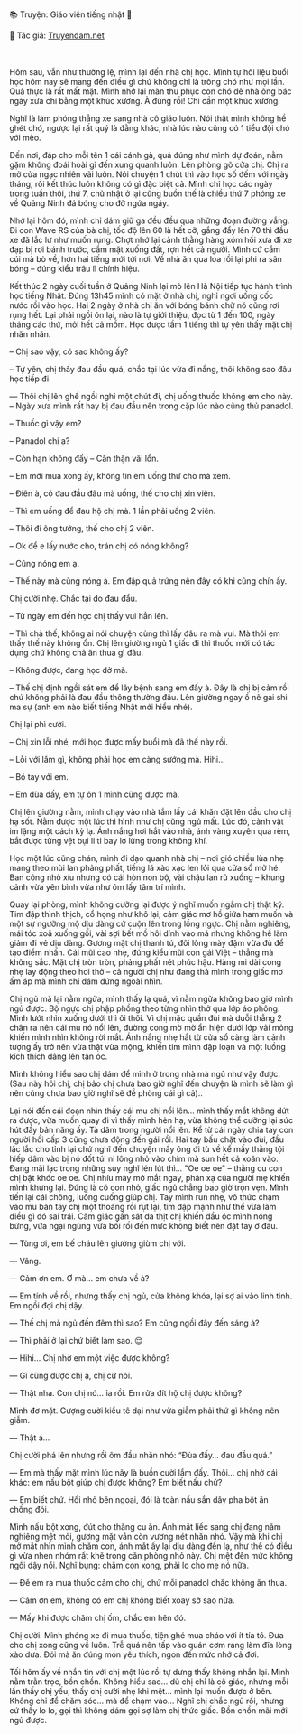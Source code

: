 📚 Truyện: Giáo viên tiếng nhật 🔞
<br>
<p>📖 Tác giả: <a href="https://truyendam.net" target="_blank" title="Truyện sex người lớn, truyện 18+ tại Truyendam.net">Truyendam.net</a></p>
<br></br>
Hôm sau, vẫn như thường lệ, mình lại đến nhà chị học. Mình tự hỏi liệu buổi học hôm nay sẽ mang đến điều gì chứ không chỉ là trông chó như mọi lần. Quả thực là rất mất mặt. Mình nhớ lại màn thu phục con chó đẻ nhà ông bác ngày xưa chỉ bằng một khúc xương. À đúng rồi! Chỉ cần một khúc xương.



Nghĩ là làm phóng thẳng xe sang nhà cô giáo luôn. Nói thật mình không hề ghét chó, ngược lại rất quý là đằng khác, nhà lúc nào cũng có 1 tiểu đội chó với mèo.



Đến nơi, đáp cho mỗi tên 1 cái cánh gà, quả đúng như mình dự đoán, nằm gặm không đoái hoài gì đến xung quanh luôn. Lên phòng gõ cửa chị. Chị ra mở cửa ngạc nhiên vãi luôn. Nói chuyện 1 chút thì vào học số đếm với ngày tháng, rồi kết thúc luôn không có gì đặc biệt cả. Mình chỉ học các ngày trong tuần thôi, thứ 7, chủ nhật ở lại cũng buồn thế là chiều thứ 7 phóng xe về Quảng Ninh đá bóng cho đỡ ngứa ngáy.



Nhớ lại hôm đó, mình chỉ dám giữ ga đều đều qua những đoạn đường vắng. Đi con Wave RS của bà chị, tốc độ lên 60 là hết cỡ, gắng đẩy lên 70 thì đầu xe đã lắc lư như muốn rụng. Chợt nhớ lại cảnh thằng hàng xóm hồi xưa đi xe đạp bị rơi bánh trước, cắm mặt xuống đất, rợn hết cả người. Mình cứ cắm cúi mà bò về, hơn hai tiếng mới tới nơi. Về nhà ăn qua loa rồi lại phi ra sân bóng – đúng kiểu trâu lì chính hiệu.



Kết thúc 2 ngày cuối tuần ở Quảng Ninh lại mò lên Hà Nội tiếp tục hành trình học tiếng Nhật. Đúng 13h45 mình có mặt ở nhà chị, nghỉ ngơi uống cốc nước rồi vào học. Hai 2 ngày ở nhà chỉ ăn với bóng bánh chữ nó cũng rơi rụng hết. Lại phải ngồi ôn lại, nào là tự giới thiệu, đọc từ 1 đến 100, ngày tháng các thứ, mỏi hết cả mồm. Học được tầm 1 tiếng thì tự yên thấy mặt chị nhăn nhăn.



– Chị sao vậy, có sao không ấy?



– Tự yên, chị thấy đau đầu quá, chắc tại lúc vừa đi nắng, thôi không sao đâu học tiếp đi.



— Thôi chị lên ghế ngồi nghỉ một chút đi, chị uống thuốc không em cho này. – Ngày xưa mình rất hay bị đau đầu nên trong cặp lúc nào cũng thủ panadol.



– Thuốc gì vậy em?



– Panadol chị ạ?



– Còn hạn không đấy – Cẩn thận vãi lồn.



– Em mới mua xong ấy, không tin em uống thử cho mà xem.



– Điên à, có đau đầu đâu mà uống, thế cho chị xin viên.



– Thì em uống để đau hộ chị mà. 1 lần phải uống 2 viên.



– Thôi đi ông tướng, thế cho chị 2 viên.



– Ok để e lấy nước cho, trán chị có nóng không?



– Cũng nóng em ạ.



– Thế này mà cũng nóng à. Em đập quả trứng nên đây có khi cũng chín ấy.



Chị cười nhẹ. Chắc tại do đau đầu.



– Từ ngày em đến học chị thấy vui hẳn lên.



– Thì chả thế, không ai nói chuyện cùng thì lấy đâu ra mà vui. Mà thôi em thấy thế này không ổn. Chị lên giường ngủ 1 giấc đi thì thuốc mới có tác dụng chứ không chả ăn thua gì đâu.



– Không được, đang học dở mà.



– Thế chị định ngồi sát em để lây bệnh sang em đấy à. Đây là chị bị cảm rồi chứ không phải là đau đầu thông thường đâu. Lên giường ngay ồ nê gai shi ma sự (anh em nào biết tiếng Nhật mới hiểu nhé).



Chị lại phì cười.



– Chị xin lỗi nhé, mới học được mấy buổi mà đã thế này rồi.



– Lỗi với lầm gì, không phải học em càng sướng mà. Hihi…



– Bó tay với em.



– Em đùa đấy, em tự ôn 1 mình cũng được mà.



Chị lên giường nằm, mình chạy vào nhà tắm lấy cái khăn đặt lên đầu cho chị hạ sốt. Nằm được một lúc thì hình như chị cũng ngủ mất. Lúc đó, cảnh vật im lặng một cách kỳ lạ. Ánh nắng hơi hắt vào nhà, ánh vàng xuyên qua rèm, bắt được từng vệt bụi li ti bay lơ lửng trong không khí.



Học một lúc cũng chán, mình đi dạo quanh nhà chị – nơi gió chiều lùa nhẹ mang theo mùi lan phảng phất, tiếng lá xào xạc len lỏi qua cửa sổ mở hé. Ban công nhỏ xíu nhưng có cái hòn non bộ, vài chậu lan rủ xuống – khung cảnh vừa yên bình vừa như ôm lấy tâm trí mình.



Quay lại phòng, mình không cưỡng lại được ý nghĩ muốn ngắm chị thật kỹ. Tim đập thình thịch, cổ họng như khô lại, cảm giác mơ hồ giữa ham muốn và một sự ngưỡng mộ dịu dàng cứ cuộn lên trong lồng ngực. Chị nằm nghiêng, mái tóc xoã xuống gối, vài sợi bết mồ hôi dính vào má nhưng không hề làm giảm đi vẻ dịu dàng. Gương mặt chị thanh tú, đôi lông mày đậm vừa đủ để tạo điểm nhấn. Cái mũi cao nhẹ, đúng kiểu mũi con gái Việt – thẳng mà không sắc. Mặt chị tròn tròn, phảng phất nét phúc hậu. Hàng mi dài cong nhẹ lay động theo hơi thở – cả người chị như đang thả mình trong giấc mơ ấm áp mà mình chỉ dám đứng ngoài nhìn.



Chị ngủ mà lại nằm ngửa, mình thấy lạ quá, vì nằm ngửa không bao giờ mình ngủ được. Bộ ngực chị phập phồng theo từng nhìn thở qua lớp áo phông. Mình lướt nhìn xuống dưới thì ôi thôi. Vì chị mặc quần đùi mà duỗi thẳng 2 chân ra nên cái mu nó nổi lên, đường cong mờ mờ ẩn hiện dưới lớp vải mỏng khiến mình nhìn không rời mắt. Ánh nắng nhẹ hắt từ cửa sổ càng làm cảnh tượng ấy trở nên vừa thật vừa mộng, khiến tim mình đập loạn và một luồng kích thích dâng lên tận óc.



Mình không hiểu sao chị dám để mình ở trong nhà mà ngủ như vậy được. (Sau này hỏi chị, chị bảo chị chưa bao giờ nghĩ đến chuyện là mình sẽ làm gì nên cũng chưa bao giờ nghĩ sẽ đề phòng cái gì cả)..



Lại nói đến cái đoạn nhìn thấy cái mu chị nổi lên... mình thấy mắt không dứt ra được, vừa muốn quay đi vì thấy mình hèn hạ, vừa không thể cưỡng lại sức hút đầy bản năng ấy. Tà dâm trong người nổi lên. Kể từ cái ngày chia tay con người hồi cấp 3 cũng chưa động đến gái rồi. Hai tay bấu chặt vào đùi, đầu lắc lắc cho tỉnh lại chứ nghĩ đến chuyện mấy ông đi tù về kể mấy thằng tội hiếp dâm vào bị nó đốt túi ni lông nhỏ vào chim mà sun hết cả xoăn vào. Đang mãi lạc trong những suy nghĩ lén lút thì... "Oe oe oe" – thằng cu con chị bật khóc oe oe. Chị nhíu mày mở mắt ngay, phản xạ của người mẹ khiến mình khựng lại. Đúng là có con nhỏ, giấc ngủ chẳng bao giờ trọn vẹn. Mình tiến lại cái chõng, luống cuống giúp chị. Tay mình run nhẹ, vô thức chạm vào mu bàn tay chị một thoáng rồi rụt lại, tim đập mạnh như thể vừa làm điều gì đó sai trái. Cảm giác gần sát da thịt chị khiến đầu óc mình nóng bừng, vừa ngại ngùng vừa bối rối đến mức không biết nên đặt tay ở đâu.



— Tùng ơi, em bế cháu lên giường giùm chị với.



— Vâng.



— Cảm ơn em. Ơ mà… em chưa về à?



— Em tính về rồi, nhưng thấy chị ngủ, cửa không khóa, lại sợ ai vào linh tinh. Em ngồi đợi chị dậy.



— Thế chị mà ngủ đến đêm thì sao? Em cũng ngồi đây đến sáng à?



— Thì phải ở lại chứ biết làm sao. 😌



— Hihi… Chị nhờ em một việc được không?



— Gì cũng được chị ạ, chị cứ nói.



— Thật nha. Con chị nó… ỉa rồi. Em rửa đít hộ chị được không?



Mình đơ mặt. Gượng cười kiểu tê dại như vừa giẫm phải thứ gì không nên giẫm.



— Thật á...



Chị cười phá lên nhưng rồi ôm đầu nhăn nhó: “Đùa đấy… đau đầu quá.”



— Em mà thấy mặt mình lúc nãy là buồn cười lắm đấy. Thôi… chị nhờ cái khác: em nấu bột giúp chị được không? Em biết nấu chứ?



— Em biết chứ. Hồi nhỏ bên ngoại, đói là toàn nấu sắn dây pha bột ăn chống đói.



Mình nấu bột xong, đút cho thằng cu ăn. Ánh mắt liếc sang chị đang nằm nghiêng mệt mỏi, gương mặt vẫn còn vương nét nhăn nhó. Vậy mà khi chị mở mắt nhìn mình chăm con, ánh mắt ấy lại dịu dàng đến lạ, như thể có điều gì vừa nhen nhóm rất khẽ trong căn phòng nhỏ này. Chị mệt đến mức không ngồi dậy nổi. Nghĩ bụng: chăm con xong, phải lo cho mẹ nó nữa.



— Để em ra mua thuốc cảm cho chị, chứ mỗi panadol chắc không ăn thua.



— Cảm ơn em, không có em chị không biết xoay sở sao nữa.



— Mấy khi được chăm chị ốm, chắc em hên đó.



Chị cười. Mình phóng xe đi mua thuốc, tiện ghé mua cháo với ít tía tô. Đưa cho chị xong cũng về luôn. Trễ quá nên tấp vào quán cơm rang làm đĩa lòng xào dưa. Đói mà ăn đúng món yêu thích, ngon đến mức nhớ cả đời.



Tối hôm ấy về nhắn tin với chị một lúc rồi tự dưng thấy không nhắn lại. Mình nằm trằn trọc, bồn chồn. Không hiểu sao… dù chị chỉ là cô giáo, nhưng mỗi lần thấy chị yếu, thấy chị cười nhẹ khi mệt… mình lại muốn được ở bên. Không chỉ để chăm sóc… mà để chạm vào… Nghĩ chị chắc ngủ rồi, nhưng cứ thấy lo lo, gọi thì không dám gọi sợ làm chị thức giấc. Bồn chồn mãi mới ngủ được.

<!-- truyện sex giáo viên, dạy thêm tại nhà, học sinh quan hệ cô giáo, truyện sex có thật, ngoại tình tư tưởng, mẹ đơn thân Nhật Bản, Truyendam.net -->
<!-- Truyện sex cô giáo,truyện sex cô nàng gia sư,truyện sex học sinh Tùng, chị Thảo, truyện sex Việt 2025, Truyendam.net -->

